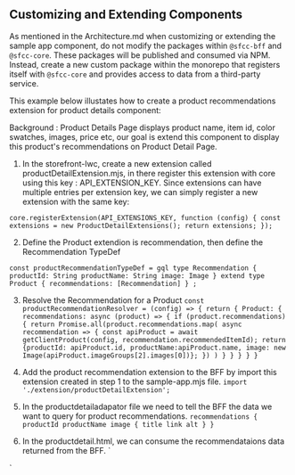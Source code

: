 ## Customizing and Extending Components

As mentioned in the Architecture.md when customizing or extending the sample app component, do not modify the packages within `@sfcc-bff` and `@sfcc-core`. These packages will be published and consumed via NPM. Instead, create a new custom package within the monorepo that registers itself with `@sfcc-core` and provides access to data from a third-party service.

This example below illustates how to create a product recommendations extension for product details component:

Background : Product Details Page displays product name, item id, color swatches, images, price etc, our goal is extend this component to display this product's recommendations on Product Detail Page. 

1. In the storefront-lwc, create a new extension called productDetailExtension.mjs, in there register this extension with core using this key : API_EXTENSION_KEY. Since extensions can have multiple entries per extension key, we can simply register a new extension with the same key: 

`core.registerExtension(API_EXTENSIONS_KEY, function (config) {
    const extensions = new ProductDetailExtensions();
    return extensions;
});`

2. Define the Product extendion is recommendation, then define the Recommendation TypeDef 

`const productRecommendationTypeDef = gql
    type Recommendation {
        productId: String
        productName: String
        image: Image
    }
    extend type Product {
        recommendations: [Recommendation]
    }
;` 

3. Resolve the Recommendation for a Product
`const productRecommendationResolver = (config) => {
    return {
        Product: {
            recommendations: async (product) => {
                if (product.recommendations) {
                    return Promise.all(product.recommendations.map( async recommendation => {
                        const apiProduct = await getClientProduct(config, recommendation.recommendedItemId);
                            return {productId: apiProduct.id, productName:apiProduct.name, image: new Image(apiProduct.imageGroups[2].images[0])};
                        })
                    )
                }
            }
        }
    }
}`

4. Add the product recommendation extension to the BFF by import this extension created in step 1 to the sample-app.mjs file. `import './extension/productDetailExtension';`

5. In the productdetailadapator file we need to tell the BFF the data we want to query for product recommendations.
`recommendations {
                    productId
                    productName
                    image {
                        title
                        link
                        alt
                        }
                }`

6. In the productdetail.html, we can consume the recommendataions data returned from the BFF.
` <!-- Product Recommendations -->
<template if:true={product.recommendations}>
    <div class="recommendation">
        <template for:each={product.recommendations} for:item="recommendation">
            <div class='col-6 col-sm-4 grid-gutter' key={recommendation.productId} >
                <div class='product' >
                    <commerce-product-tile product={recommendation}></commerce-product-tile>
                </div>
            </div>
        </template>
    </div>
</template>`